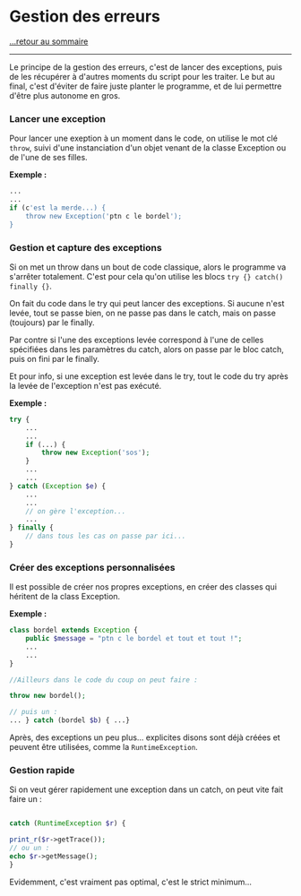 # Gestion des erreurs

[...retour au sommaire](../intro.md)

---

Le principe de la gestion des erreurs, c'est de lancer des exceptions, puis de les récupérer à d'autres moments du script pour les traiter. 
Le but au final, c'est d'éviter de faire juste planter le programme, et de lui permettre d'être plus autonome en gros.

### Lancer une exception

Pour lancer une exeption à un moment dans le code, on utilise le mot clé `throw`, suivi d'une instanciation d'un objet venant de la classe Exception ou de l'une de ses filles. 

**Exemple :**
```php
...
...
if (c'est la merde...) {
    throw new Exception('ptn c le bordel'); 
}
```

### Gestion et capture des exceptions

Si on met un throw dans un bout de code classique, alors le programme va s'arrêter totalement. 
C'est pour cela qu'on utilise les blocs `try {} catch() finally {}`. 

On fait du code dans le try qui peut lancer des exceptions. Si aucune n'est levée, tout se passe bien, on ne passe pas dans le catch, mais on passe (toujours) par le finally. 

Par contre si l'une des exceptions levée correspond à l'une de celles spécifiées dans les paramètres du catch, alors on passe par le bloc catch, puis on fini par le finally.

Et pour info, si une exception est levée dans le try, tout le code du try après la levée de l'exception n'est pas exécuté. 

**Exemple :**
```php
try {
    ...
    ...
    if (...) {
        throw new Exception('sos');
    }
    ...
    ...
} catch (Exception $e) {
    ...
    ...
    // on gère l'exception...
    ...
} finally {
    // dans tous les cas on passe par ici...
}
```

### Créer des exceptions personnalisées

Il est possible de créer nos propres exceptions, en créer des classes qui héritent de la class Exception. 

**Exemple :**
```php
class bordel extends Exception {
    public $message = "ptn c le bordel et tout et tout !";
    ...
    ...
}

//Ailleurs dans le code du coup on peut faire : 

throw new bordel();

// puis un :
... } catch (bordel $b) { ...}
```

Après, des exceptions un peu plus... explicites disons sont déjà créées et peuvent être utilisées, comme la `RuntimeException`.


### Gestion rapide

Si on veut gérer rapidement une exception dans un catch, on peut vite fait faire un : 
```php

catch (RuntimeException $r) { 

print_r($r->getTrace());
// ou un : 
echo $r->getMessage();
}
```

Evidemment, c'est vraiment pas optimal, c'est le strict minimum...